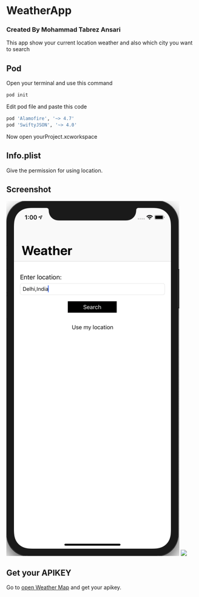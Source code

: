 # WeatherApp
### Created By Mohammad Tabrez Ansari
This app show your current location weather and also which city you want to search

## Pod
Open your terminal and use this command
```bash
pod init
```
Edit pod file and paste this code
```bash
pod 'Alamofire', '~> 4.7'
pod 'SwiftyJSON', '~> 4.0'
```
Now open yourProject.xcworkspace

## Info.plist
Give the permission for using location.

## Screenshot
<p>
  <img src="screenshot1.png"/>
  <img src="screenshot2.png"/>
</p>

## Get your APIKEY
Go to [open Weather Map](https://openweathermap.org/api) and get your apikey.


